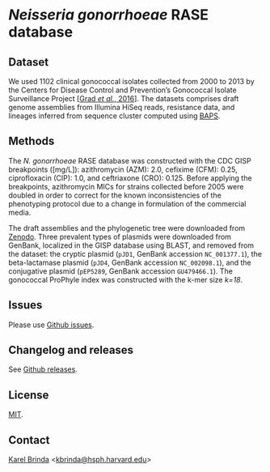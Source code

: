 # *Neisseria gonorrhoeae* RASE database

## Dataset

We used 1102 clinical gonococcal isolates collected from 2000 to 2013 by the Centers for Disease Control and Prevention’s Gonococcal Isolate Surveillance Project \[[Grad *et al.*, 2016](https://www.ncbi.nlm.nih.gov/pubmed/27638945)\]. The datasets comprises draft genome assemblies from Illumina HiSeq reads, resistance data, and lineages inferred from sequence cluster computed using [BAPS](http://www.helsinki.fi/bsg/software/BAPS/).

## Methods

The *N. gonorrhoeae* RASE database was constructed with the CDC GISP breakpoints ([mg/L]): azithromycin (AZM): 2.0, cefixime (CFM): 0.25, ciprofloxacin (CIP): 1.0, and ceftriaxone (CRO): 0.125. Before applying the breakpoints, azithromycin MICs for strains collected before 2005 were doubled in order to correct for the known inconsistencies of the phenotyping protocol due to a change in formulation of the commercial media.

The draft assemblies and the phylogenetic tree were downloaded from [Zenodo](https://zenodo.org/record/2618836). Three prevalent types of plasmids were downloaded from GenBank, localized in the GISP database using BLAST, and removed from the dataset: the cryptic plasmid (`pJD1`, GenBank accession `NC_001377.1`), the beta-lactamase plasmid (`pJD4`, GenBank accession `NC_002098.1`), and the conjugative plasmid (`pEP5289`, GenBank accession `GU479466.1`). The gonococcal ProPhyle index was constructed with the k-mer size *k=18*.

## Issues

Please use [Github issues](https://github.com/c2-d2/rase-db-ngonorrhoeae-gisp/issues).


## Changelog and releases

See [Github releases](https://github.com/c2-d2/rase-db-ngonorrhoeae-gisp/releases).


## License

[MIT](LICENSE).


## Contact

[Karel Brinda](https://scholar.harvard.edu/brinda) \<kbrinda@hsph.harvard.edu\>
